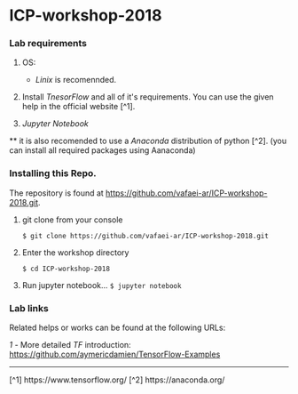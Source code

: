 # ICP-workshop-2018

### Lab requirements

  1. OS:
     - *Linix* is recomennded.

  2. Install *TnesorFlow* and all of it's requirements. You can use the given help in the official website [^1].
  
  3. *Jupyter Notebook*
  
  ** it is also recomended to use a *Anaconda* distribution of python [^2]. (you can install all required packages using Aanaconda)

### Installing this Repo.

The repository is found at https://github.com/vafaei-ar/ICP-workshop-2018.git.

  1. git clone from your console

        ```$ git clone https://github.com/vafaei-ar/ICP-workshop-2018.git```

  2. Enter the workshop directory

        ```$ cd ICP-workshop-2018```

  2. Run jupyter notebook...
        ```$ jupyter notebook```


### Lab links

Related helps or works can be found at the following URLs:

*1* - More detailed *TF* introduction: https://github.com/aymericdamien/TensorFlow-Examples


<hr>
[^1] https://www.tensorflow.org/
[^2] https://anaconda.org/

